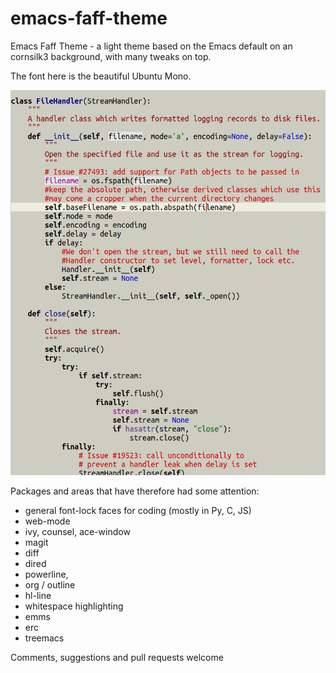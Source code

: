emacs-faff-theme
================

Emacs Faff Theme - a light theme based on the Emacs default on an cornsilk3
background, with many tweaks on top.

The font here is the beautiful Ubuntu Mono.

![Screenshot](https://github.com/WJCFerguson/emacs-faff-theme/raw/master/faff-theme.png)

Packages and areas that have therefore had some attention:

* general font-lock faces for coding (mostly in Py, C, JS)
* web-mode
* ivy, counsel, ace-window
* magit
* diff
* dired
* powerline,
* org / outline
* hl-line
* whitespace highlighting
* emms
* erc
* treemacs

Comments, suggestions and pull requests welcome
